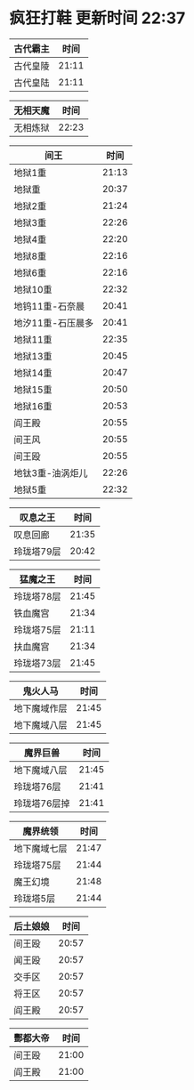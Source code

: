 # 疯狂打鞋 更新时间 22:37

| 古代霸主   | 时间    |
|--------|-------|
| 古代皇陵 | 21:11 |
| 古代皇陆 | 21:11 |

| 无相天魔   | 时间    |
|--------|-------|
| 无相炼狱 | 22:23 |

| 间王   | 时间    |
|--------|-------|
| 地狱1重 | 21:13 |
| 地狱重 | 20:37 |
| 地狱2重 | 21:24 |
| 地狱3重 | 22:26 |
| 地狱4重 | 22:20 |
| 地狱8重 | 22:16 |
| 地狱6重 | 22:16 |
| 地狱10重 | 22:32 |
| 地钨11重-石奈晨 | 20:41 |
| 地汐11重-石压晨多 | 20:41 |
| 地狱11重 | 22:35 |
| 地狱13重 | 20:45 |
| 地狱14重 | 20:47 |
| 地狱15重 | 20:50 |
| 地狱16重 | 20:53 |
| 阎王殿 | 20:55 |
| 间王风 | 20:55 |
| 间王殴 | 20:55 |
| 地钛3重-油涡炬儿 | 22:26 |
| 地狱5重 | 22:32 |

| 叹息之王   | 时间    |
|--------|-------|
| 叹息回廊 | 21:35 |
| 玲珑塔79层 | 20:42 |

| 猛魔之王   | 时间    |
|--------|-------|
| 玲珑塔78层 | 21:45 |
| 铁血魔宫 | 21:34 |
| 玲珑塔75层 | 21:11 |
| 扶血魔宫 | 21:34 |
| 玲珑塔73层 | 21:45 |

| 鬼火人马   | 时间    |
|--------|-------|
| 地下魔域作层 | 21:45 |
| 地下魔域八层 | 21:45 |

| 魔界巨兽   | 时间    |
|--------|-------|
| 地下魔域八层 | 21:45 |
| 玲珑塔76层 | 21:41 |
| 玲珑塔76层掉 | 21:41 |

| 魔界统领   | 时间    |
|--------|-------|
| 地下魔域七层 | 21:47 |
| 玲珑塔75层 | 21:44 |
| 魔王幻境 | 21:48 |
| 玲珑塔5层 | 21:44 |

| 后土娘娘   | 时间    |
|--------|-------|
| 间王殴 | 20:57 |
| 闻王殴 | 20:57 |
| 交手区 | 20:57 |
| 将王区 | 20:57 |
| 阎王殿 | 20:57 |

| 酆都大帝   | 时间    |
|--------|-------|
| 间王殴 | 21:00 |
| 阎王殿 | 21:00 |